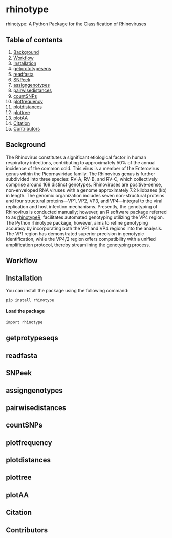 # rhinotype
rhinotype: A Python Package for the Classification of Rhinoviruses

## Table of contents

1. [Background](#background)
2. [Workflow](#workflow)
3. [Installation](#installation)
4. [getprototypeseqs](#getprototypeseqs)
5. [readfasta](#readfasta)
6. [SNPeek](#snpeek)
7. [assigngenotypes](#assigngenotypes)
8. [pairwisedistances](#pairwisedistances)
9. [countSNPs](#countsnps)
10. [plotfrequency](#plotfrequency)
11. [plotdistances](#plotdistances)
12. [plottree](#plottree)
13. [plotAA](#plotaa)
14. [Citation](#citation)
15. [Contributors](#contributors)

## <a id="background"></a>Background 

The Rhinovirus constitutes a significant etiological factor in human respiratory infections, contributing to approximately 50% of the annual incidence of the common cold. This virus is a member of the Enterovirus genus within the Picornaviridae family. The Rhinovirus genus is further subdivided into three species: RV-A, RV-B, and RV-C, which collectively comprise around 169 distinct genotypes. Rhinoviruses are positive-sense, non-enveloped RNA viruses with a genome approximately 7.2 kilobases (kb) in length. The genomic organization includes seven non-structural proteins and four structural proteins—VP1, VP2, VP3, and VP4—integral to the viral replication and host infection mechanisms. Presently, the genotyping of Rhinovirus is conducted manually; however, an R software package referred to as [rhinotypeR](https://github.com/omicscodeathon/rhinotypeR/tree/main), facilitates automated genotyping utilizing the VP4 region. The Python rhinotype package, however, aims to refine genotyping accuracy by incorporating both the VP1 and VP4 regions into the analysis. The VP1 region has demonstrated superior precision in genotypic identification, while the VP4/2 region offers compatibility with a unified amplification protocol, thereby streamlining the genotyping process.

## <a id="workflow"></a>Workflow

## <a id="installation"></a>Installation

You can install the package using the following command:

```
pip install rhinotype
```

#### Load the package

```
import rhinotype
```

## <a id="getprototypeseqs"></a>getprotypeseqs

## <a id="readfasta"></a>readfasta

## <a id="snpeek"></a>SNPeek

## <a id="assigngenotypes"></a>assigngenotypes

## <a id="pairwisedistances"></a>pairwisedistances

## <a id="countsnps"></a>countSNPs

## <a id="plotfrequency"></a>plotfrequency

## <a id="plotdistances"></a>plotdistances

## <a id="plottree"></a>plottree

## <a id="plotaa"></a>plotAA

## <a id="citation"></a>Citation

## <a id="contributors"></a>Contributors
